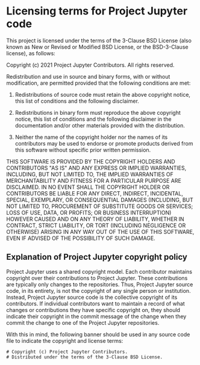 # Licensing terms for Project Jupyter code

This project is licensed under the terms of the 3-Clause BSD License (also
known as New or Revised or Modified BSD License, or the BSD-3-Clause license),
as follows:

Copyright (c) 2021 Project Jupyter Contributors.
All rights reserved.

Redistribution and use in source and binary forms, with or without
modification, are permitted provided that the following conditions are met:

1. Redistributions of source code must retain the above copyright notice, this
   list of conditions and the following disclaimer.

2. Redistributions in binary form must reproduce the above copyright notice,
   this list of conditions and the following disclaimer in the documentation
   and/or other materials provided with the distribution.

3. Neither the name of the copyright holder nor the names of its contributors
   may be used to endorse or promote products derived from this software
   without specific prior written permission.

THIS SOFTWARE IS PROVIDED BY THE COPYRIGHT HOLDERS AND CONTRIBUTORS "AS IS"
AND ANY EXPRESS OR IMPLIED WARRANTIES, INCLUDING, BUT NOT LIMITED TO, THE
IMPLIED WARRANTIES OF MERCHANTABILITY AND FITNESS FOR A PARTICULAR PURPOSE ARE
DISCLAIMED. IN NO EVENT SHALL THE COPYRIGHT HOLDER OR CONTRIBUTORS BE LIABLE
FOR ANY DIRECT, INDIRECT, INCIDENTAL, SPECIAL, EXEMPLARY, OR CONSEQUENTIAL
DAMAGES (INCLUDING, BUT NOT LIMITED TO, PROCUREMENT OF SUBSTITUTE GOODS OR
SERVICES; LOSS OF USE, DATA, OR PROFITS; OR BUSINESS INTERRUPTION) HOWEVER
CAUSED AND ON ANY THEORY OF LIABILITY, WHETHER IN CONTRACT, STRICT LIABILITY,
OR TORT (INCLUDING NEGLIGENCE OR OTHERWISE) ARISING IN ANY WAY OUT OF THE USE
OF THIS SOFTWARE, EVEN IF ADVISED OF THE POSSIBILITY OF SUCH DAMAGE.

## Explanation of Project Jupyter copyright policy

Project Jupyter uses a shared copyright model. Each contributor maintains
copyright over their contributions to Project Jupyter. These contributions are
typically only changes to the repositories. Thus, Project Jupyter source code,
in its entirety, is not the copyright of any single person or institution.
Instead, Project Jupyter source code is the collective copyright of its
contributors. If individual contributors want to maintain a record of what
changes or contributions they have specific copyright on, they should indicate
their copyright in the commit message of the change when they commit the
change to one of the Project Jupyter repositories.

With this in mind, the following banner should be used in any source code file
to indicate the copyright and license terms:

    # Copyright (c) Project Jupyter Contributors.
    # Distributed under the terms of the 3-Clause BSD License.